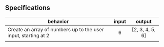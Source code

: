 ## Specifications

| behavior |  input   |  output  |
|----------|:--------:|:--------:|
|Create an array of numbers up to the user input, starting at 2|6|[2, 3, 4, 5, 6]|
||||
